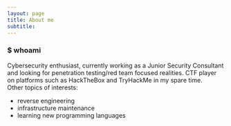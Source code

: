 ```yaml
---
layout: page
title: About me
subtitle: 
---
```


### $ whoami
Cybersecurity enthusiast, currently working as a Junior Security Consultant
and looking for penetration testing/red team focused realities. CTF player
on platforms such as HackTheBox and TryHackMe in my spare time.  
Other topics of interests:
- reverse engineering
- infrastructure maintenance
- learning new programming languages